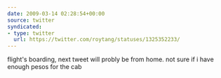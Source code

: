 ```yaml
---
date: 2009-03-14 02:28:54+00:00
source: twitter
syndicated:
- type: twitter
  url: https://twitter.com/roytang/statuses/1325352233/
---
```


flight's boarding, next tweet will probly be from home. not sure if i have enough pesos for the cab
